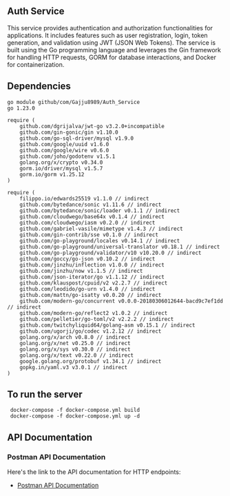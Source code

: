 ## Auth Service
This service provides authentication and authorization functionalities for applications.
It includes features such as user registration, login, token generation, 
and validation using JWT (JSON Web Tokens). 
The service is built using the Go programming language and leverages 
the Gin framework for handling HTTP requests,
GORM for database interactions, and Docker for containerization.

## Dependencies

```
go module github/com/Gajju8989/Auth_Service
go 1.23.0

require (
	github.com/dgrijalva/jwt-go v3.2.0+incompatible
	github.com/gin-gonic/gin v1.10.0
	github.com/go-sql-driver/mysql v1.9.0
	github.com/google/uuid v1.6.0
	github.com/google/wire v0.6.0
	github.com/joho/godotenv v1.5.1
	golang.org/x/crypto v0.34.0
	gorm.io/driver/mysql v1.5.7
	gorm.io/gorm v1.25.12
)

require (
	filippo.io/edwards25519 v1.1.0 // indirect
	github.com/bytedance/sonic v1.11.6 // indirect
	github.com/bytedance/sonic/loader v0.1.1 // indirect
	github.com/cloudwego/base64x v0.1.4 // indirect
	github.com/cloudwego/iasm v0.2.0 // indirect
	github.com/gabriel-vasile/mimetype v1.4.3 // indirect
	github.com/gin-contrib/sse v0.1.0 // indirect
	github.com/go-playground/locales v0.14.1 // indirect
	github.com/go-playground/universal-translator v0.18.1 // indirect
	github.com/go-playground/validator/v10 v10.20.0 // indirect
	github.com/goccy/go-json v0.10.2 // indirect
	github.com/jinzhu/inflection v1.0.0 // indirect
	github.com/jinzhu/now v1.1.5 // indirect
	github.com/json-iterator/go v1.1.12 // indirect
	github.com/klauspost/cpuid/v2 v2.2.7 // indirect
	github.com/leodido/go-urn v1.4.0 // indirect
	github.com/mattn/go-isatty v0.0.20 // indirect
	github.com/modern-go/concurrent v0.0.0-20180306012644-bacd9c7ef1dd // indirect
	github.com/modern-go/reflect2 v1.0.2 // indirect
	github.com/pelletier/go-toml/v2 v2.2.2 // indirect
	github.com/twitchyliquid64/golang-asm v0.15.1 // indirect
	github.com/ugorji/go/codec v1.2.12 // indirect
	golang.org/x/arch v0.8.0 // indirect
	golang.org/x/net v0.25.0 // indirect
	golang.org/x/sys v0.30.0 // indirect
	golang.org/x/text v0.22.0 // indirect
	google.golang.org/protobuf v1.34.1 // indirect
	gopkg.in/yaml.v3 v3.0.1 // indirect
)

```

## To run the server
``` terminal
 docker-compose -f docker-compose.yml build
 docker-compose -f docker-compose.yml up -d
```


## API Documentation

### Postman API Documentation
Here's the link to the API documentation for HTTP endpoints:
- [Postman API Documentation](https://documenter.getpostman.com/view/29203481/2sAYdcsCT5#3710c810-dba4-4267-a0a2-f8fe788a34bc)
